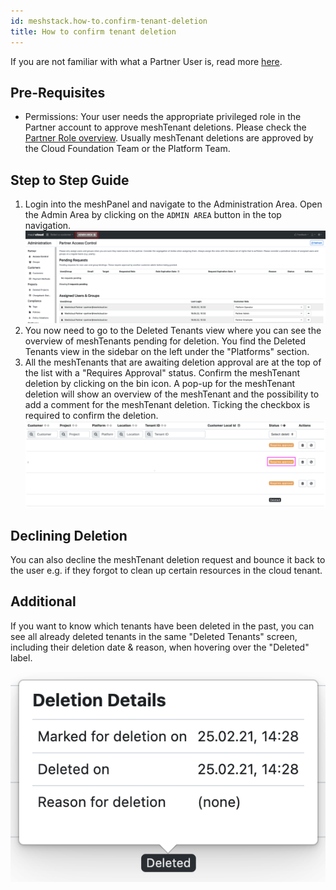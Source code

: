 ```yaml
---
id: meshstack.how-to.confirm-tenant-deletion
title: How to confirm tenant deletion
---
```


If you are not familiar with what a Partner User is, read more [here](administration.index.md).

## Pre-Requisites

- Permissions: Your user needs the appropriate privileged role in the Partner account to approve meshTenant deletions.
  Please check the [Partner Role overview](administration.index.md).
  Usually meshTenant deletions are approved by the Cloud Foundation Team or the Platform Team.

## Step to Step Guide

1. Login into the meshPanel and navigate to the Administration Area. Open the Admin Area by clicking on the `ADMIN AREA` button in the top navigation.
![Select Admin Area in the top navigation bar](./assets/partner/navigate-to-admin-area.png "Go to the Admin Area")
2. You now need to go to the Deleted Tenants view where you can see the overview of meshTenants pending for deletion.
   You find the Deleted Tenants view in the sidebar on the left under the "Platforms" section.
3. All the meshTenants that are awaiting deletion approval are at the top of the list with a "Requires Approval" status.
   Confirm the meshTenant deletion by clicking on the bin icon. A pop-up for the meshTenant deletion will show an
   overview of the meshTenant and the possibility to add a comment for the meshTenant deletion.
   Ticking the checkbox is required to confirm the deletion.
![View waiting for deletion tenants](./assets/meshstack.how-to.confirm-tenant-deletion.requires-approval.png)

## Declining Deletion

You can also decline the meshTenant deletion request and bounce it back to the user
e.g. if they forgot to clean up certain resources in the cloud tenant.

## Additional

If you want to know which tenants have been deleted in the past, you can see all already deleted tenants
in the same "Deleted Tenants" screen, including their deletion date & reason, when hovering over the "Deleted" label.

![Deleted Label Information](./assets/meshstack.how-to.confirm-tenant-deletion.deleted-label.png)
